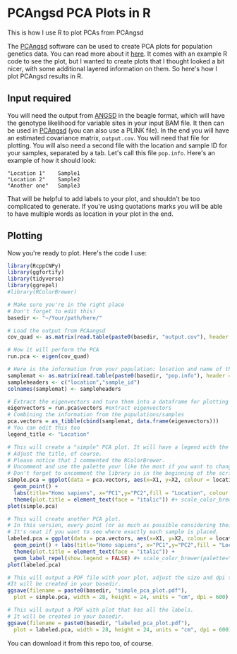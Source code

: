 # PCAngsd PCA Plots in R

This is how I use R to plot PCAs from PCAngsd

The [PCAngsd](http://www.popgen.dk/software/index.php/PCAngsd) software can be used to create PCA plots for population genetics data. You can read more about it [here](http://www.popgen.dk/angsd/index.php/ANGSD). It comes with an example R code to see the plot, but I wanted to create plots that I thought looked a bit nicer, with some additional layered information on them. So here's how I plot PCAngsd results in R.

## Input required

You will need the output from [ANGSD](http://www.popgen.dk/angsd/index.php/PCA) in the beagle format, which will have the genotype likelihood for variable sites in your input BAM file. It then can be used in [PCAngsd](http://www.popgen.dk/software/index.php/PCAngsd) (you can also use a PLINK file). In the end you will have an estimated covariance matrix, `output.cov`. You will need that file for plotting. You will also need a second file with the location and sample ID for your samples, separated by a tab. Let's call this file `pop.info`. Here's an example of how it should look:

```
"Location 1"	Sample1
"Location 2"	Sample2
"Another one"	Sample3
```

That will be helpful to add labels to your plot, and shouldn't be too complicated to generate. If you're using quotations marks you will be able to have multiple words as location in your plot in the end.

## Plotting

Now you're ready to plot. Here's the code I use:

```R
library(RcppCNPy)
library(ggfortify)
library(tidyverse)
library(ggrepel)
#library(RColorBrewer)

# Make sure you're in the right place
# Don't forget to edit this!
basedir <- "~/Your/path/here/"

# Load the output from PCAangsd
cov_quad <- as.matrix(read.table(paste0(basedir, "output.cov"), header = F))

# Now it will perform the PCA
run.pca <- eigen(cov_quad)

# Here is the information from your population: location and name of the samples
samplemat <- as.matrix(read.table(paste0(basedir, "pop.info"), header = F))
sampleheaders <- c("location","sample_id")
colnames(samplemat) <- sampleheaders

# Extract the eigenvectors and turn them into a dataframe for plotting
eigenvectors = run.pca$vectors #extract eigenvectors 
# Combining the information from the populations/samples
pca.vectors = as_tibble(cbind(samplemat, data.frame(eigenvectors)))
# You can edit this too
legend_title <- "Location"

# This will create a "simple" PCA plot. It will have a legend with the location of the samples next to it.
# Adjust the title, of course.
# Please notice that I commented the RColorBrewer.
# Uncomment and use the palette your like the most if you want to change the colors.
# Don't forget to uncomment the library in in the beginning of the script too.
simple.pca = ggplot(data = pca.vectors, aes(x=X1, y=X2, colour = location, label = sample_id)) + 
  geom_point() + 
  labs(title="Homo sapiens", x="PC1",y="PC2",fill = "Location", colour ="Location", labels="Location") + 
  theme(plot.title = element_text(face = "italic")) #+ scale_color_brewer(palette="Set1")
plot(simple.pca)

# This will create another PCA plot.
# In this version, every point (or as much as possible considering their density) will have the sample ID assigned to it.
# It's neat if you want to see where exactly each sample is placed.
labeled.pca = ggplot(data = pca.vectors, aes(x=X1, y=X2, colour = location, label = sample_id)) + 
  geom_point() + labs(title="Homo sapiens", x="PC1",y="PC2",fill = "Location", colour ="Location", labels="Location") + 
  theme(plot.title = element_text(face = "italic")) + 
  geom_label_repel(show.legend = FALSE) #+ scale_color_brewer(palette="Set1")
plot(labeled.pca)

# This will output a PDF file with your plot, adjust the size and dpi to your liking.
#It will be created in your basedir.
ggsave(filename = paste0(basedir, "simple_pca_plot.pdf"), 
  plot = simple.pca, width = 28, height = 24, units = "cm", dpi = 600) 

# This will output a PDF with plot that has all the labels.
# It will be created in your basedir.
ggsave(filename = paste0(basedir, "labeled_pca_plot.pdf"), 
  plot = labeled.pca, width = 28, height = 24, units = "cm", dpi = 600)

```

You can download it from this repo too, of course.
